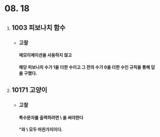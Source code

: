 # 08. 18
1. ## **1003 피보나치 함수**

    - ### 고찰
        #### 메모이제이션을 사용하지 않고
        ####  해당 피보나치 수가 1을 더한 수이고 그 전의 수가 0을 더한 수인 규칙을 통해 답을 구했다.


1. ## **10171 고양이**

    - ### 고찰
        #### 특수문자를 출력하려면 \ 을 써야한다
        #### "와 \ 모두 마찬가지이다.
